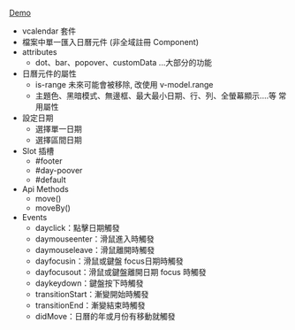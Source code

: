 <a href="https://mizuyang.github.io/vcalendar/#/">Demo</a>

- vcalendar 套件
 - 檔案中單一匯入日曆元件 (非全域註冊 Component)
 - attributes 
   - dot、bar、popover、customData ...大部分的功能
 - 日曆元件的屬性
   - is-range 未來可能會被移除, 改使用 v-model.range
   - 主題色、黑暗模式、無邊框、最大最小日期、行、列、全螢幕顯示....等 常用屬性
 - 設定日期
   - 選擇單一日期
   - 選擇區間日期
 - Slot 插槽
   - #footer
   - #day-poover
   - #default
 - Api Methods
   - move()
   - moveBy()
 - Events
   - dayclick：點擊日期觸發
   - daymouseenter：滑鼠進入時觸發
   - daymouseleave：滑鼠離開時觸發
   - dayfocusin：滑鼠或鍵盤 focus日期時觸發
   - dayfocusout：滑鼠或鍵盤離開日期 focus 時觸發
   - daykeydown：鍵盤按下時觸發
   - transitionStart：漸變開始時觸發
   - transitionEnd：漸變結束時觸發
   - didMove：日曆的年或月份有移動就觸發